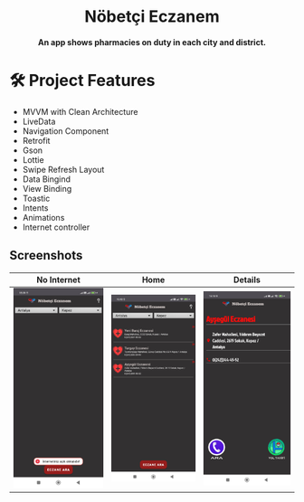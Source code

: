 <h1 align="center">Nöbetçi Eczanem</h1>

<h4 align="center">An app shows pharmacies on duty in each city and district.</h4>

<h1 align="start">🛠 Project Features</h1>


- MVVM with Clean Architecture
- LiveData
- Navigation Component
- Retrofit 
- Gson 
- Lottie
- Swipe Refresh Layout
- Data Bingind
- View Binding
- Toastic
- Intents
- Animations
- Internet controller

## Screenshots

| No Internet | Home | Details |
|-------------------|-------------------|-------------------|
| ![Screenshot 1](screenshots/nointernet.jpg) | ![Screenshot 2](screenshots/home.jpg) | ![Screenshot 3](screenshots/details.jpg) |


